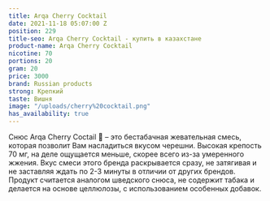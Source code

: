 ```yaml
---
title: Arqa Cherry Cocktail
date: 2021-11-18 05:07:00 Z
position: 229
title-seo: Arqa Cherry Cocktail - купить в казахстане
product-name: Arqa Cherry Cocktail
nicotine: 70
portions: 20
gram: 20
price: 3000
brand: Russian products
strong: Крепкий
taste: Вишня
image: "/uploads/cherry%20cocktail.png"
has_availability: true
---
```


Снюс Arqa Cherry Coctail 🍒 – это бестабачная жевательная смесь, которая позволит Вам насладиться вкусом черешни. Высокая крепость 70 мг, на деле ощущается меньше, скорее всего из-за умеренного жжения. Вкус смеси этого бренда раскрывается сразу, не затягивая и не заставляя ждать по 2-3 минуты в отличии от других брендов. Продукт считается аналогом шведского снюса, не содержит табака и делается на основе целлюлозы, с использованием особенных добавок.